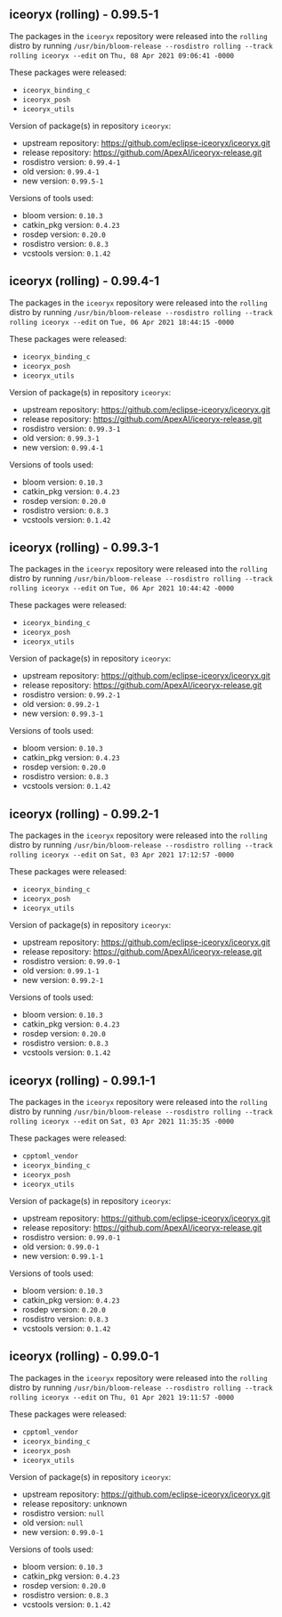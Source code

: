 ## iceoryx (rolling) - 0.99.5-1

The packages in the `iceoryx` repository were released into the `rolling` distro by running `/usr/bin/bloom-release --rosdistro rolling --track rolling iceoryx --edit` on `Thu, 08 Apr 2021 09:06:41 -0000`

These packages were released:
- `iceoryx_binding_c`
- `iceoryx_posh`
- `iceoryx_utils`

Version of package(s) in repository `iceoryx`:

- upstream repository: https://github.com/eclipse-iceoryx/iceoryx.git
- release repository: https://github.com/ApexAI/iceoryx-release.git
- rosdistro version: `0.99.4-1`
- old version: `0.99.4-1`
- new version: `0.99.5-1`

Versions of tools used:

- bloom version: `0.10.3`
- catkin_pkg version: `0.4.23`
- rosdep version: `0.20.0`
- rosdistro version: `0.8.3`
- vcstools version: `0.1.42`


## iceoryx (rolling) - 0.99.4-1

The packages in the `iceoryx` repository were released into the `rolling` distro by running `/usr/bin/bloom-release --rosdistro rolling --track rolling iceoryx --edit` on `Tue, 06 Apr 2021 18:44:15 -0000`

These packages were released:
- `iceoryx_binding_c`
- `iceoryx_posh`
- `iceoryx_utils`

Version of package(s) in repository `iceoryx`:

- upstream repository: https://github.com/eclipse-iceoryx/iceoryx.git
- release repository: https://github.com/ApexAI/iceoryx-release.git
- rosdistro version: `0.99.3-1`
- old version: `0.99.3-1`
- new version: `0.99.4-1`

Versions of tools used:

- bloom version: `0.10.3`
- catkin_pkg version: `0.4.23`
- rosdep version: `0.20.0`
- rosdistro version: `0.8.3`
- vcstools version: `0.1.42`


## iceoryx (rolling) - 0.99.3-1

The packages in the `iceoryx` repository were released into the `rolling` distro by running `/usr/bin/bloom-release --rosdistro rolling --track rolling iceoryx --edit` on `Tue, 06 Apr 2021 10:44:42 -0000`

These packages were released:
- `iceoryx_binding_c`
- `iceoryx_posh`
- `iceoryx_utils`

Version of package(s) in repository `iceoryx`:

- upstream repository: https://github.com/eclipse-iceoryx/iceoryx.git
- release repository: https://github.com/ApexAI/iceoryx-release.git
- rosdistro version: `0.99.2-1`
- old version: `0.99.2-1`
- new version: `0.99.3-1`

Versions of tools used:

- bloom version: `0.10.3`
- catkin_pkg version: `0.4.23`
- rosdep version: `0.20.0`
- rosdistro version: `0.8.3`
- vcstools version: `0.1.42`


## iceoryx (rolling) - 0.99.2-1

The packages in the `iceoryx` repository were released into the `rolling` distro by running `/usr/bin/bloom-release --rosdistro rolling --track rolling iceoryx --edit` on `Sat, 03 Apr 2021 17:12:57 -0000`

These packages were released:
- `iceoryx_binding_c`
- `iceoryx_posh`
- `iceoryx_utils`

Version of package(s) in repository `iceoryx`:

- upstream repository: https://github.com/eclipse-iceoryx/iceoryx.git
- release repository: https://github.com/ApexAI/iceoryx-release.git
- rosdistro version: `0.99.0-1`
- old version: `0.99.1-1`
- new version: `0.99.2-1`

Versions of tools used:

- bloom version: `0.10.3`
- catkin_pkg version: `0.4.23`
- rosdep version: `0.20.0`
- rosdistro version: `0.8.3`
- vcstools version: `0.1.42`


## iceoryx (rolling) - 0.99.1-1

The packages in the `iceoryx` repository were released into the `rolling` distro by running `/usr/bin/bloom-release --rosdistro rolling --track rolling iceoryx --edit` on `Sat, 03 Apr 2021 11:35:35 -0000`

These packages were released:
- `cpptoml_vendor`
- `iceoryx_binding_c`
- `iceoryx_posh`
- `iceoryx_utils`

Version of package(s) in repository `iceoryx`:

- upstream repository: https://github.com/eclipse-iceoryx/iceoryx.git
- release repository: https://github.com/ApexAI/iceoryx-release.git
- rosdistro version: `0.99.0-1`
- old version: `0.99.0-1`
- new version: `0.99.1-1`

Versions of tools used:

- bloom version: `0.10.3`
- catkin_pkg version: `0.4.23`
- rosdep version: `0.20.0`
- rosdistro version: `0.8.3`
- vcstools version: `0.1.42`


## iceoryx (rolling) - 0.99.0-1

The packages in the `iceoryx` repository were released into the `rolling` distro by running `/usr/bin/bloom-release --rosdistro rolling --track rolling iceoryx --edit` on `Thu, 01 Apr 2021 19:11:57 -0000`

These packages were released:
- `cpptoml_vendor`
- `iceoryx_binding_c`
- `iceoryx_posh`
- `iceoryx_utils`

Version of package(s) in repository `iceoryx`:

- upstream repository: https://github.com/eclipse-iceoryx/iceoryx.git
- release repository: unknown
- rosdistro version: `null`
- old version: `null`
- new version: `0.99.0-1`

Versions of tools used:

- bloom version: `0.10.3`
- catkin_pkg version: `0.4.23`
- rosdep version: `0.20.0`
- rosdistro version: `0.8.3`
- vcstools version: `0.1.42`


